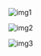 ![img1](https://github.com/rfmoniq/landing-page-responsiva/assets/111646171/dbd192fd-ddf5-486f-8b71-1b5ac37a727c)

![img2](https://github.com/rfmoniq/landing-page-responsiva/assets/111646171/89fab3fe-525c-4acd-a235-885fc664fac6)

![img3](https://github.com/rfmoniq/landing-page-responsiva/assets/111646171/423a03a2-0037-4690-9bb6-03e975dee792)

